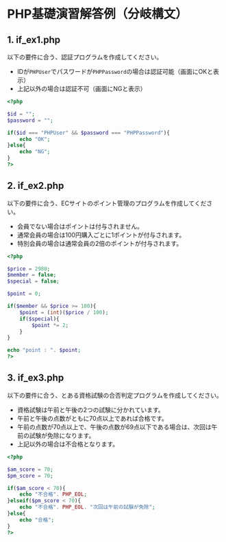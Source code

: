 # PHP基礎演習解答例（分岐構文）

## 1. if_ex1.php

以下の要件に合う、認証プログラムを作成してください。

- IDが`PHPUser`でパスワードが`PHPPassword`の場合は認証可能（画面にOKと表示）
- 上記以外の場合は認証不可（画面にNGと表示）

```php
<?php

$id = "";
$password = "";

if($id === "PHPUser" && $password === "PHPPassword"){
    echo "OK";
}else{
    echo "NG";
}
?>
```

## 2. if_ex2.php

以下の要件に合う、ECサイトのポイント管理のプログラムを作成してください。

- 会員でない場合はポイントは付与されません。
- 通常会員の場合は100円購入ごとに1ポイントが付与されます。
- 特別会員の場合は通常会員の2倍のポイントが付与されます。

```php
<?php

$price = 2980;
$member = false;
$special = false;

$point = 0;

if($member && $price >= 100){
    $point = (int)($price / 100);
    if($special){
        $point *= 2;
    }
}

echo "point : ". $point;
?>
```

## 3. if_ex3.php

以下の要件に合う、とある資格試験の合否判定プログラムを作成してください。

- 資格試験は午前と午後の2つの試験に分かれています。
- 午前と午後の点数がともに70点以上であれば合格です。
- 午前の点数が70点以上で、午後の点数が69点以下である場合は、次回は午前の試験が免除になります。
- 上記以外の場合は不合格となります。

```php
<?php

$am_score = 70;
$pm_score = 70;

if($am_score < 70){
    echo "不合格". PHP_EOL;
}elseif($pm_score < 70){
    echo "不合格". PHP_EOL. "次回は午前の試験が免除";
}else{
    echo "合格";
}
?>
```